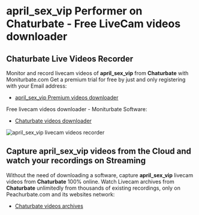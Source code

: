# april_sex_vip Performer on Chaturbate - Free LiveCam videos downloader

## Chaturbate Live Videos Recorder

Monitor and record livecam videos of **april_sex_vip** from **Chaturbate** with Moniturbate.com
Get a premium trial for free by just and only registering with your Email address:
* [april_sex_vip Premium videos downloader](https://moniturbate.com/request-demo-licence-key.html)

Free livecam videos downloader - Moniturbate Software:
* [Chaturbate videos downloader](https://moniturbate.com/moniturbate-download-software.html)

![april_sex_vip livecam videos recorder](https://peachurnet.com/templates/moniturbate-software.png)


## Capture april_sex_vip videos from the Cloud and watch your recordings on Streaming

Without the need of downloading a software, capture **april_sex_vip** livecam videos from **Chaturbate** 100% online.
Watch Livecam archives from **Chaturbate** unlimitedly from thousands of existing recordings, only on Peachurbate.com and its websites network:
* [Chaturbate videos archives](https://peachurnet.com/)